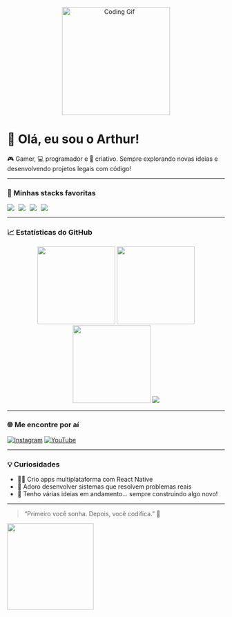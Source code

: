 <div align="center">
  <img src="https://media.giphy.com/media/qgQUggAC3Pfv687qPC/giphy.gif" width="250" alt="Coding Gif">
</div>

# 👋 Olá, eu sou o Arthur!

🎮 Gamer, 💻 programador e 🎨 criativo. Sempre explorando novas ideias e desenvolvendo projetos legais com código!

---

### 🚀 Minhas stacks favoritas

<div style="display: flex; gap: 10px;">
  <img src="https://img.shields.io/badge/HTML5-E34F26?style=for-the-badge&logo=html5&logoColor=white"/>
  <img src="https://img.shields.io/badge/CSS3-1572B6?style=for-the-badge&logo=css3&logoColor=white"/>
  <img src="https://img.shields.io/badge/JavaScript-F7DF1E?style=for-the-badge&logo=javascript&logoColor=black"/>
  <img src="https://img.shields.io/badge/React-Native-20232A?style=for-the-badge&logo=react&logoColor=61DAFB"/>
</div>

---

### 📈 Estatísticas do GitHub

<div align="center">
  <img height="180em" src="https://github-readme-stats.vercel.app/api?username=Arthur-Nunes-dev&show_icons=true&theme=tokyonight&hide_border=false" />
  <img height="180em" src="https://github-readme-stats.vercel.app/api/top-langs/?username=Arthur-Nunes-dev&layout=compact&theme=tokyonight&hide_border=false"/>
  <img height="180em" src="https://github-readme-streak-stats.herokuapp.com?user=Arthur-Nunes-dev&theme=tokyonight&hide_border=false"/>
  <img src="https://github-profile-trophy.vercel.app/?username=Arthur-Nunes-dev&theme=tokyonight&row=2&column=3" />
</div>


---

### 🌐 Me encontre por aí

[![Instagram](https://img.shields.io/badge/-@seuInstagram-purple?style=for-the-badge&logo=instagram&logoColor=white)](https://www.instagram.com/arthurnunesdev/?igsh=MW9kdTg1anlnMjlvaQ%3D%3D#)
[![YouTube](https://img.shields.io/badge/-YouTube-red?style=for-the-badge&logo=youtube&logoColor=white)](https://www.youtube.com/@Nunes_Studio)

---

### 💡 Curiosidades

- 👨‍💻 Crio apps multiplataforma com React Native  
- 📱 Adoro desenvolver sistemas que resolvem problemas reais  
- 🧠 Tenho várias ideias em andamento... sempre construindo algo novo!

---

> “Primeiro você sonha. Depois, você codifica.” 🚀

<img src="https://media.giphy.com/media/3o7abB06u9bNzA8lu8/giphy.gif" width="200"/>

